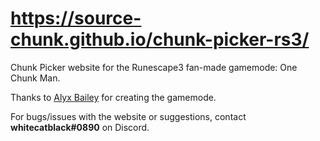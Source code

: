 # https://source-chunk.github.io/chunk-picker-rs3/

Chunk Picker website for the Runescape3 fan-made gamemode: One Chunk Man.

Thanks to [Alyx Bailey](https://www.youtube.com/c/AlyxBailey) for creating the gamemode.

For bugs/issues with the website or suggestions, contact **whitecatblack#0890** on Discord.
